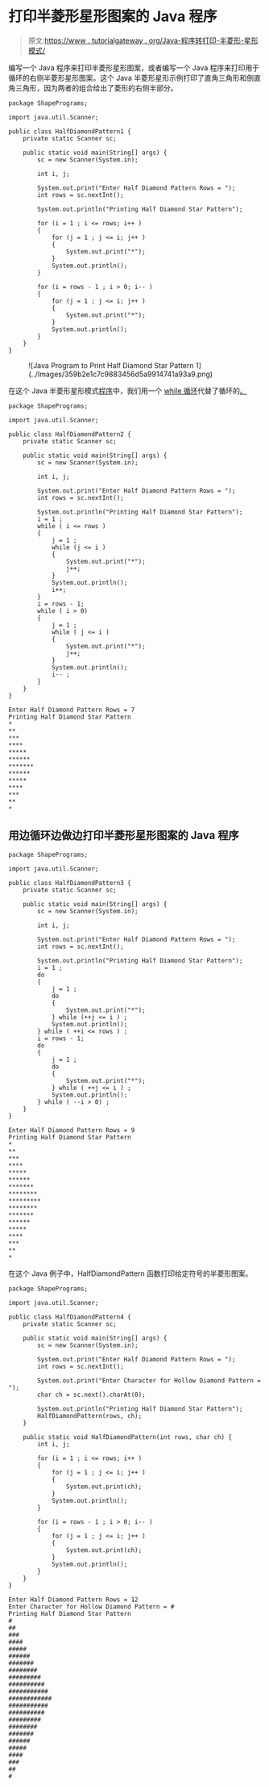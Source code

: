 # 打印半菱形星形图案的 Java 程序

> 原文:[https://www . tutorialgateway . org/Java-程序转打印-半菱形-星形模式/](https://www.tutorialgateway.org/java-program-to-print-half-diamond-star-pattern/)

编写一个 Java 程序来打印半菱形星形图案，或者编写一个 Java 程序来打印用于循环的右侧半菱形星形图案。这个 Java 半菱形星形示例打印了直角三角形和倒直角三角形，因为两者的组合给出了菱形的右侧半部分。

```
package ShapePrograms;

import java.util.Scanner;

public class HalfDiamondPattern1 {
	private static Scanner sc;

	public static void main(String[] args) {
		sc = new Scanner(System.in);

		int i, j;

		System.out.print("Enter Half Diamond Pattern Rows = ");
		int rows = sc.nextInt();

		System.out.println("Printing Half Diamond Star Pattern");

		for (i = 1 ; i <= rows; i++ ) 
		{
			for (j = 1 ; j <= i; j++ ) 
			{
				System.out.print("*");	
			}
			System.out.println();
		}

		for (i = rows - 1 ; i > 0; i-- ) 
		{
			for (j = 1 ; j <= i; j++ ) 
			{
				System.out.print("*");
			}
			System.out.println();
		}
	}
}
```

<figure class="wp-block-image size-large">![Java Program to Print Half Diamond Star Pattern 1](../Images/359b2e1c7c9883456d5a9914741a93a9.png)</figure>

在这个 Java 半菱形星形模式[程序](https://www.tutorialgateway.org/learn-java-programs/)中，我们用一个 [while 循环](https://www.tutorialgateway.org/java-while-loop/)代替了循环的[。](https://www.tutorialgateway.org/java-for-loop/)

```
package ShapePrograms;

import java.util.Scanner;

public class HalfDiamondPattern2 {
	private static Scanner sc;

	public static void main(String[] args) {
		sc = new Scanner(System.in);

		int i, j;

		System.out.print("Enter Half Diamond Pattern Rows = ");
		int rows = sc.nextInt();

		System.out.println("Printing Half Diamond Star Pattern");
		i = 1 ;
		while ( i <= rows ) 
		{
			j = 1 ;
			while (j <= i ) 
			{
				System.out.print("*");
				j++;
			}
			System.out.println();
			i++;
		}
		i = rows - 1;
		while ( i > 0) 
		{
			j = 1 ;
			while ( j <= i ) 
			{
				System.out.print("*");
				j++;
			}
			System.out.println();
			i-- ;
		}
	}
}
```

```
Enter Half Diamond Pattern Rows = 7
Printing Half Diamond Star Pattern
*
**
***
****
*****
******
*******
******
*****
****
***
**
*
```

## 用边循环边做边打印半菱形星形图案的 Java 程序

```
package ShapePrograms;

import java.util.Scanner;

public class HalfDiamondPattern3 {
	private static Scanner sc;

	public static void main(String[] args) {
		sc = new Scanner(System.in);

		int i, j;

		System.out.print("Enter Half Diamond Pattern Rows = ");
		int rows = sc.nextInt();

		System.out.println("Printing Half Diamond Star Pattern");
		i = 1 ;
		do
		{
			j = 1 ;
			do
			{
				System.out.print("*");
			} while (++j <= i ) ;
			System.out.println();
		} while ( ++i <= rows ) ;
		i = rows - 1;
		do
		{
			j = 1 ;
			do
			{
				System.out.print("*");
			} while ( ++j <= i ) ;
			System.out.println();
		} while ( --i > 0) ;
	}
}
```

```
Enter Half Diamond Pattern Rows = 9
Printing Half Diamond Star Pattern
*
**
***
****
*****
******
*******
********
*********
********
*******
******
*****
****
***
**
*
```

在这个 Java 例子中，HalfDiamondPattern 函数打印给定符号的半菱形图案。

```
package ShapePrograms;

import java.util.Scanner;

public class HalfDiamondPattern4 {
	private static Scanner sc;

	public static void main(String[] args) {
		sc = new Scanner(System.in);

		System.out.print("Enter Half Diamond Pattern Rows = ");
		int rows = sc.nextInt();

		System.out.print("Enter Character for Hollow Diamond Pattern = ");
		char ch = sc.next().charAt(0);

		System.out.println("Printing Half Diamond Star Pattern");
		HalfDiamondPattern(rows, ch);
	}

	public static void HalfDiamondPattern(int rows, char ch) {
		int i, j;

		for (i = 1 ; i <= rows; i++ ) 
		{
			for (j = 1 ; j <= i; j++ ) 
			{
				System.out.print(ch);	
			}
			System.out.println();
		}

		for (i = rows - 1 ; i > 0; i-- ) 
		{
			for (j = 1 ; j <= i; j++ ) 
			{
				System.out.print(ch);
			}
			System.out.println();
		}
	}
}
```

```
Enter Half Diamond Pattern Rows = 12
Enter Character for Hollow Diamond Pattern = #
Printing Half Diamond Star Pattern
#
##
###
####
#####
######
#######
########
#########
##########
###########
############
###########
##########
#########
########
#######
######
#####
####
###
##
#
```